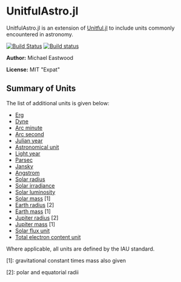 # UnitfulAstro.jl

UnitfulAstro.jl is an extension of [Unitful.jl](https://github.com/ajkeller34/Unitful.jl) to include
units commonly encountered in astronomy.

[![Build Status](https://travis-ci.org/JuliaAstro/UnitfulAstro.jl.svg?branch=master)](https://travis-ci.org/JuliaAstro/UnitfulAstro.jl)
[![Build status](https://ci.appveyor.com/api/projects/status/xcl1fmilp6ydibwu/branch/master?svg=true)](https://ci.appveyor.com/project/mweastwood/unitfulastro-jl/branch/master)

**Author:** Michael Eastwood

**License:** MIT "Expat"

## Summary of Units

The list of additional units is given below:

* [Erg](https://en.wikipedia.org/wiki/Erg)
* [Dyne](https://en.wikipedia.org/wiki/Dyne)
* [Arc minute](https://en.wikipedia.org/wiki/Minute_and_second_of_arc)
* [Arc second](https://en.wikipedia.org/wiki/Minute_and_second_of_arc)
* [Julian year](https://en.wikipedia.org/wiki/Julian_year_%28astronomy%29)
* [Astronomical unit](https://en.wikipedia.org/wiki/Astronomical_unit)
* [Light year](https://en.wikipedia.org/wiki/Light-year)
* [Parsec](https://en.wikipedia.org/wiki/Parsec)
* [Jansky](https://en.wikipedia.org/wiki/Jansky)
* [Angstrom](https://en.wikipedia.org/wiki/%C3%85ngstr%C3%B6m)
* [Solar radius](https://en.wikipedia.org/wiki/Solar_radius)
* [Solar irradiance](https://en.wikipedia.org/wiki/Solar_irradiance)
* [Solar luminosity](https://en.wikipedia.org/wiki/Solar_luminosity)
* [Solar mass](https://en.wikipedia.org/wiki/Solar_mass) [1]
* [Earth radius](https://en.wikipedia.org/wiki/Earth_radius) [2]
* [Earth mass](https://en.wikipedia.org/wiki/Earth_mass) [1]
* [Jupiter radius](https://en.wikipedia.org/wiki/Jupiter_radius) [2]
* [Jupiter mass](https://en.wikipedia.org/wiki/Jupiter_mass) [1]
* [Solar flux unit](https://en.wikipedia.org/wiki/Solar_flux_unit)
* [Total electron content unit](http://www.swpc.noaa.gov/phenomena/total-electron-content)

Where applicable, all units are defined by the IAU standard.

[1]: gravitational constant times mass also given

[2]: polar and equatorial radii


